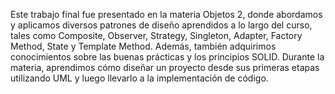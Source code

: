 Este trabajo final fue presentado en la materia Objetos 2, donde abordamos y aplicamos diversos patrones de diseño aprendidos a lo largo del curso, tales como Composite, Observer, Strategy, Singleton, Adapter, Factory Method, State y Template Method. Además, también adquirimos conocimientos sobre las buenas prácticas y los principios SOLID. 
Durante la materia, aprendimos cómo diseñar un proyecto desde sus primeras etapas utilizando UML y luego llevarlo a la implementación de código.
 
